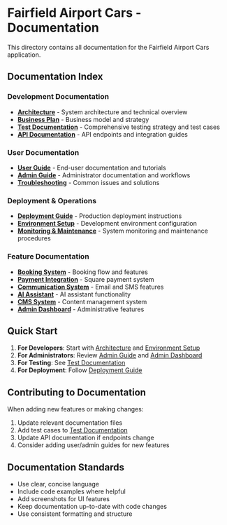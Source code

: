 # Fairfield Airport Cars - Documentation

This directory contains all documentation for the Fairfield Airport Cars application.

## Documentation Index

### Development Documentation
- **[Architecture](./architecture.md)** - System architecture and technical overview
- **[Business Plan](./business-plan.md)** - Business model and strategy
- **[Test Documentation](./test-documentation.md)** - Comprehensive testing strategy and test cases
- **[API Documentation](./api-documentation.md)** - API endpoints and integration guides

### User Documentation
- **[User Guide](./user-guide.md)** - End-user documentation and tutorials
- **[Admin Guide](./admin-guide.md)** - Administrator documentation and workflows
- **[Troubleshooting](./troubleshooting.md)** - Common issues and solutions

### Deployment & Operations
- **[Deployment Guide](./deployment.md)** - Production deployment instructions
- **[Environment Setup](./environment-setup.md)** - Development environment configuration
- **[Monitoring & Maintenance](./monitoring.md)** - System monitoring and maintenance procedures

### Feature Documentation
- **[Booking System](./features/booking-system.md)** - Booking flow and features
- **[Payment Integration](./features/payment-integration.md)** - Square payment system
- **[Communication System](./features/communication-system.md)** - Email and SMS features
- **[AI Assistant](./features/ai-assistant.md)** - AI assistant functionality
- **[CMS System](./features/cms-system.md)** - Content management system
- **[Admin Dashboard](./features/admin-dashboard.md)** - Administrative features

## Quick Start

1. **For Developers**: Start with [Architecture](./architecture.md) and [Environment Setup](./environment-setup.md)
2. **For Administrators**: Review [Admin Guide](./admin-guide.md) and [Admin Dashboard](./features/admin-dashboard.md)
3. **For Testing**: See [Test Documentation](./test-documentation.md)
4. **For Deployment**: Follow [Deployment Guide](./deployment.md)

## Contributing to Documentation

When adding new features or making changes:
1. Update relevant documentation files
2. Add test cases to [Test Documentation](./test-documentation.md)
3. Update API documentation if endpoints change
4. Consider adding user/admin guides for new features

## Documentation Standards

- Use clear, concise language
- Include code examples where helpful
- Add screenshots for UI features
- Keep documentation up-to-date with code changes
- Use consistent formatting and structure 